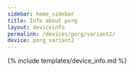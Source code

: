 ```yaml
---
sidebar: home_sidebar
title: Info about porg
layout: deviceinfo
permalink: /devices/porg/variant2/
device: porg_variant2
---
```

{% include templates/device_info.md %}
